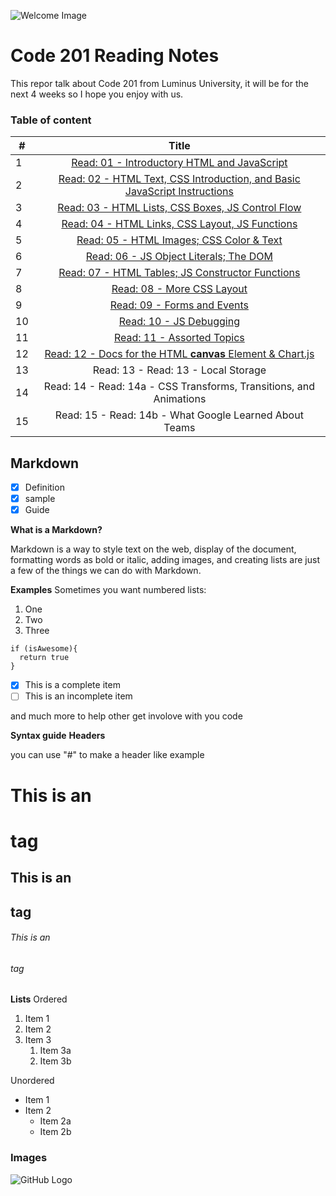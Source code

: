 ![Welcome Image](https://encrypted-tbn0.gstatic.com/images?q=tbn%3AANd9GcQFNjafs34phHpbLQyN_a0qaiqBWa0BPGWn1DF7Wb4yWHm3okLB&usqp=CAU)

# Code 201 Reading Notes

This repor talk about Code 201 from Luminus University, it will be for the next 4 weeks so I hope you enjoy with us.

### Table of content

|  #  |  Title |
| --- |:---------------------------------------------------------------------------------------:|
| 1   |  [Read: 01 - Introductory HTML and JavaScript](https://waleedafifi90.github.io/reading-notes/class-01)                                            |
| 2   |  [Read: 02 - HTML Text, CSS Introduction, and Basic JavaScript Instructions](https://waleedafifi90.github.io/reading-notes/class-02)              |
| 3   |  [Read: 03 - HTML Lists, CSS Boxes, JS Control Flow](https://waleedafifi90.github.io/reading-notes/class-03)                                    |
| 4   |  [Read: 04 - HTML Links, CSS Layout, JS Functions](https://waleedafifi90.github.io/reading-notes/class-04)                                        |
| 5   |  [Read: 05 - HTML Images; CSS Color & Text](https://waleedafifi90.github.io/reading-notes/class-05)                                               |
| 6   |  [Read: 06 - JS Object Literals; The DOM](https://waleedafifi90.github.io/reading-notes/class-06)                                                 |
| 7   |  [Read: 07 - HTML Tables; JS Constructor Functions](https://waleedafifi90.github.io/reading-notes/class-07)                                   |
| 8   |  [Read: 08 - More CSS Layout](https://waleedafifi90.github.io/reading-notes/class-08)                                                             |
| 9   |  [Read: 09 - Forms and Events](https://waleedafifi90.github.io/reading-notes/class-09)                                                            |
| 10  |  [Read: 10 - JS Debugging](https://waleedafifi90.github.io/reading-notes/class-10)                                                                |
| 11  |  [Read: 11 - Assorted Topics](https://waleedafifi90.github.io/reading-notes/class-11)	                                                            |
| 12  |  [Read: 12 - Docs for the HTML **canvas** Element & Chart.js](https://waleedafifi90.github.io/reading-notes/class-12)                               |
| 13  |  Read: 13 - Read: 13 - Local Storage                                                    |
| 14  |  Read: 14 - Read: 14a - CSS Transforms, Transitions, and Animations                     |
| 15  |  Read: 15 - Read: 14b - What Google Learned About Teams                                 |



## Markdown

- [x] Definition
- [x] sample
- [x] Guide

**What is a Markdown?**

Markdown is a way to style text on the web, display of the document, formatting words as bold or italic, adding images, and creating lists are just a few of the things we can do with Markdown.

**Examples**
Sometimes you want numbered lists:

1. One
2. Two
3. Three

```
if (isAwesome){
  return true
}
```

- [x] This is a complete item
- [ ] This is an incomplete item

and much more to help other get involove with you code


**Syntax guide**
__Headers__

you can use "#" to make a header like example 
# This is an <h1> tag
## This is an <h2> tag
###### This is an <h6> tag

__Lists__
Ordered
1. Item 1
1. Item 2
1. Item 3
   1. Item 3a
   1. Item 3b

Unordered
* Item 1
* Item 2
  * Item 2a
  * Item 2b
  
### Images
![GitHub Logo](https://static.rfstat.com/renderforest/images/v2/logos/renderforest-logo2.jpg)



